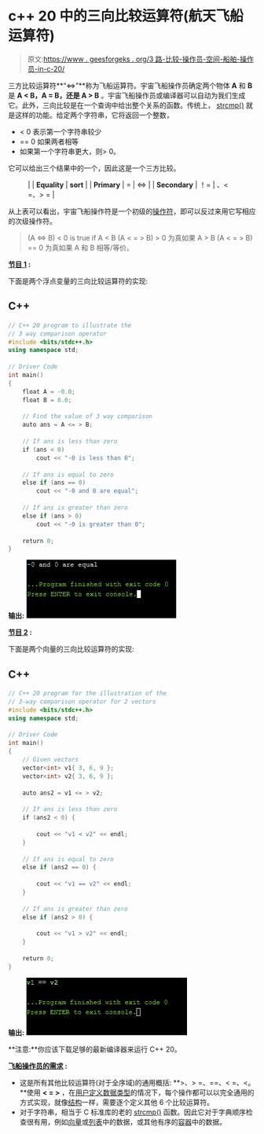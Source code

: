 # c++ 20 中的三向比较运算符(航天飞船运算符)

> 原文:[https://www . geesforgeks . org/3 路-比较-操作员-空间-船舶-操作员-in-c-20/](https://www.geeksforgeeks.org/3-way-comparison-operator-space-ship-operator-in-c-20/)

三方比较运算符**“<=>”**称为飞船运算符。宇宙飞船操作员确定两个物体 **A** 和 **B** 是 **A < B，A = B，还是 A > B** 。宇宙飞船操作员或编译器可以自动为我们生成它。此外，三向比较是在一个查询中给出整个关系的函数。传统上， [strcmp()](https://www.geeksforgeeks.org/strcmp-in-c-cpp/) 就是这样的功能。给定两个字符串，它将返回一个整数，

*   < 0 表示第一个字符串较少
*   == 0 如果两者相等
*   如果第一个字符串更大，则> 0。

它可以给出三个结果中的一个，因此这是一个三方比较。

<figure class="table">

|  | **Equality** | **sort** |
| **Primary** | = | <=> |
| **Secondary** | ！= | 、< =、> = |

</figure>

从上表可以看出，宇宙飞船操作符是一个初级的[操作符](https://www.geeksforgeeks.org/operators-c-c/)，即可以反过来用它写相应的次级操作符。

> (A <=> B) < 0 is true if A < B
> (A < = > B) > 0 为真如果 A > B
> (A < = > B) == 0 为真如果 A 和 B 相等/等价。

**<u>节目 1</u> :**

下面是两个浮点变量的三向比较运算符的实现:

## C++

```cpp
// C++ 20 program to illustrate the
// 3 way comparison operator
#include <bits/stdc++.h>
using namespace std;

// Driver Code
int main()
{
    float A = -0.0;
    float B = 0.0;

    // Find the value of 3 way comparison
    auto ans = A <= > B;

    // If ans is less than zero
    if (ans < 0)
        cout << "-0 is less than 0";

    // If ans is equal to zero
    else if (ans == 0)
        cout << "-0 and 0 are equal";

    // If ans is greater than zero
    else if (ans > 0)
        cout << "-0 is greater than 0";

    return 0;
}
```

**输出:**
[![](img/3ddede6367669e358482fdfb5feb55e5.png)](https://media.geeksforgeeks.org/wp-content/cdn-uploads/20201123151437/Screenshot-787.png)

**<u>节目 2</u> :**

下面是两个向量的三向比较运算符的实现:

## C++

```cpp
// C++ 20 program for the illustration of the
// 3-way comparison operator for 2 vectors
#include <bits/stdc++.h>
using namespace std;

// Driver Code
int main()
{
    // Given vectors
    vector<int> v1{ 3, 6, 9 };
    vector<int> v2{ 3, 6, 9 };

    auto ans2 = v1 <= > v2;

    // If ans is less than zero
    if (ans2 < 0) {

        cout << "v1 < v2" << endl;
    }

    // If ans is equal to zero
    else if (ans2 == 0) {

        cout << "v1 == v2" << endl;
    }

    // If ans is greater than zero
    else if (ans2 > 0) {

        cout << "v1 > v2" << endl;
    }

    return 0;
}
```

**输出:**
[![](img/888af892cfc7ea0ea13d82c0b367fcb8.png)](https://media.geeksforgeeks.org/wp-content/cdn-uploads/20201123151440/Screenshot-786.png)

**注意:**你应该下载足够的最新编译器来运行 C++ 20。

**<u>飞船操作员的需求</u> :**

*   这是所有其他比较运算符(对于全序域)的通用概括: **>、> =、==、< =、<。**使用 **< = >** ，在[用户定义数据类型](https://www.geeksforgeeks.org/user-defined-data-types-in-c/)的情况下，每个操作都可以以完全通用的方式实现，就像[结构](https://www.geeksforgeeks.org/structures-c/)一样，需要逐个定义其他 6 个比较运算符。
*   对于字符串，相当于 C 标准库的老的 [strcmp()](https://www.geeksforgeeks.org/strcmp-in-c-cpp/) 函数。因此它对于字典顺序检查很有用，例如[向量](https://www.geeksforgeeks.org/vector-in-cpp-stl/)或[列表](https://www.geeksforgeeks.org/python-list/)中的数据，或其他有序的[容器](https://www.geeksforgeeks.org/containers-cpp-stl/)中的数据。